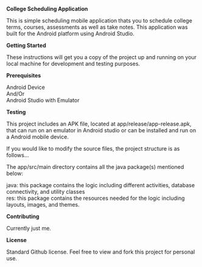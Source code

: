 
**College Scheduling Application**

This is simple scheduling mobile application thats you to schedule college terms, courses, assessments as well as take notes.
This application was built for the Android platform using Android Studio.

**Getting Started**

These instructions will get you a copy of the project up and running on your local machine for development and testing purposes.

**Prerequisites**

Android Device  
And/Or  
Android Studio with Emulator  

**Testing**

This project includes an APK file, located at app/release/app-release.apk, that can run on an emulator in Android studio or can be installed and run on a Android mobile device.

If you would like to modify the source files, the project structure is as follows...

The app/src/main directory contains all the java package(s) mentioned below:

java: this package contains the logic including different activities, database connectivity, and utility classes  
res: this package contains the resources needed for the logic including layouts, images, and themes.

**Contributing**

Currently just me.

**License**

Standard Github license. Feel free to view and fork this project for personal use.
